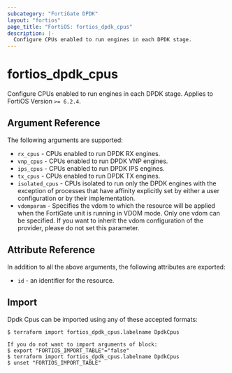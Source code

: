 ```yaml
---
subcategory: "FortiGate DPDK"
layout: "fortios"
page_title: "FortiOS: fortios_dpdk_cpus"
description: |-
  Configure CPUs enabled to run engines in each DPDK stage.
---
```


# fortios_dpdk_cpus
Configure CPUs enabled to run engines in each DPDK stage. Applies to FortiOS Version `>= 6.2.4`.

## Argument Reference

The following arguments are supported:

* `rx_cpus` - CPUs enabled to run DPDK RX engines.
* `vnp_cpus` - CPUs enabled to run DPDK VNP engines.
* `ips_cpus` - CPUs enabled to run DPDK IPS engines.
* `tx_cpus` - CPUs enabled to run DPDK TX engines.
* `isolated_cpus` - CPUs isolated to run only the DPDK engines with the exception of processes that have affinity explicitly set by either a user configuration or by their implementation.
* `vdomparam` - Specifies the vdom to which the resource will be applied when the FortiGate unit is running in VDOM mode. Only one vdom can be specified. If you want to inherit the vdom configuration of the provider, please do not set this parameter.


## Attribute Reference

In addition to all the above arguments, the following attributes are exported:
* `id` - an identifier for the resource.

## Import

Dpdk Cpus can be imported using any of these accepted formats:
```
$ terraform import fortios_dpdk_cpus.labelname DpdkCpus

If you do not want to import arguments of block:
$ export "FORTIOS_IMPORT_TABLE"="false"
$ terraform import fortios_dpdk_cpus.labelname DpdkCpus
$ unset "FORTIOS_IMPORT_TABLE"
```
